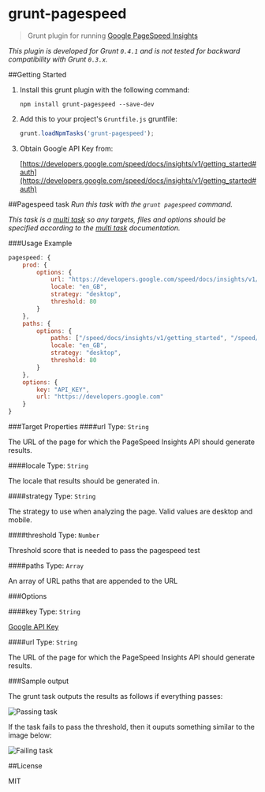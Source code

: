 # grunt-pagespeed

> Grunt plugin for running [Google PageSpeed Insights](https://developers.google.com/speed/docs/insights/)


_This plugin is developed for Grunt `0.4.1` and is not tested for backward compatibility with Grunt `0.3.x`._

##Getting Started
1. Install this grunt plugin with the following command:

    ```shell
    npm install grunt-pagespeed --save-dev
    ```

2. Add this to your project's `Gruntfile.js` gruntfile:

    ```js
    grunt.loadNpmTasks('grunt-pagespeed');
    ```

3. Obtain Google API Key from:


   [https://developers.google.com/speed/docs/insights/v1/getting_started#auth](https://developers.google.com/speed/docs/insights/v1/getting_started#auth)



##Pagespeed task
_Run this task with the `grunt pagespeed` command._

_This task is a [multi task][] so any targets, files and options should be specified according to the [multi task][] documentation._

[multi task]: https://github.com/gruntjs/grunt/wiki/Configuring-tasks


###Usage Example

```js
pagespeed: {
    prod: {
        options: {
            url: "https://developers.google.com/speed/docs/insights/v1/getting_started",
            locale: "en_GB",
            strategy: "desktop",
            threshold: 80
        }
    },
    paths: {
        options: {
            paths: ["/speed/docs/insights/v1/getting_started", "/speed/docs/about"],
            locale: "en_GB",
            strategy: "desktop",
            threshold: 80
        }
    },
    options: {
        key: "API_KEY",
        url: "https://developers.google.com"
    }
}
```

###Target Properties
####url
Type: `String`

The URL of the page for which the PageSpeed Insights API should generate results.

####locale
Type: `String`

The locale that results should be generated in.

####strategy
Type: `String`

The strategy to use when analyzing the page. Valid values are desktop and mobile.

####threshold
Type: `Number`

Threshold score that is needed to pass the pagespeed test

####paths
Type: `Array`

An array of URL paths that are appended to the URL

###Options

####key
Type: `String`

[Google API Key](https://code.google.com/apis/console/)

####url
Type: `String`

The URL of the page for which the PageSpeed Insights API should generate results.

###Sample output

The grunt task outputs the results as follows if everything passes:

![Passing task](http://www.jamescryer.com/img/pass.png)

If the task fails to pass the threshold, then it ouputs something similar to the image below:

![Failing task](http://www.jamescryer.com/img/fail.png)

##License

MIT
